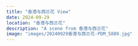 ```yaml
---
title: "香港与西兰花 View"
date: 2024-09-29
location: "香港与西兰花"
description: "A scene from 香港与西兰花"
image: "images/20240929香港与西兰花-PDM_5889.jpg"
---
```

